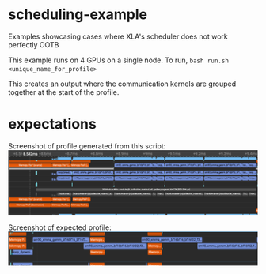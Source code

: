 # scheduling-example
Examples showcasing cases where XLA's scheduler does not work perfectly OOTB

This example runs on 4 GPUs on a single node.
To run, `bash run.sh <unique_name_for_profile>`

This creates an output where the communication kernels are grouped together at the start of the profile.


# expectations
Screenshot of profile generated from this script:
![Screenshot of profile generated from this script](https://github.com/abhinavgoel95/scheduling-example/blob/main/images/bad_overlap.png?raw=true)

Screenshot of expected profile:
![Screenshot of expected profile](https://github.com/abhinavgoel95/scheduling-example/blob/main/images/good_overlap.png?raw=true)
